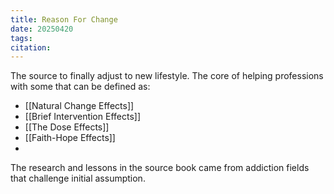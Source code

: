 ```yaml
---
title: Reason For Change
date: 20250420
tags: 
citation:
---
```

The source to finally adjust to new lifestyle. 
The core of helping professions with some that can be defined as:
- [[Natural Change Effects]]
- [[Brief Intervention Effects]]
- [[The Dose Effects]]
- [[Faith-Hope Effects]]
- 


The research and lessons in the source book came from addiction fields that challenge initial assumption. 